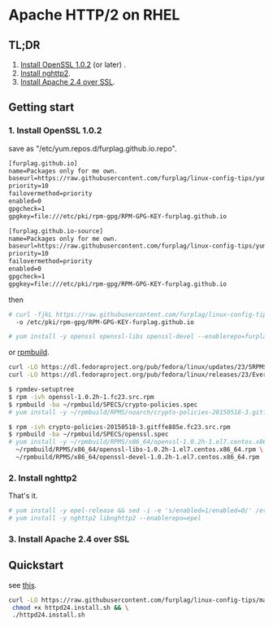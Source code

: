 # Apache HTTP/2 on RHEL



## TL;DR
1. [Install OpenSSL 1.0.2](#1_install_openssl_102) (or later) .
2. [Install nghttp2](#2_install_nghttp2).
3. [Install Apache 2.4 over SSL](#3_install_apache_24_over_ssl).

## Getting start

### 1. Install OpenSSL 1.0.2
save as "/etc/yum.repos.d/furplag.github.io.repo".
```txt
[furplag.github.io]
name=Packages only for me own.
baseurl=https://raw.githubusercontent.com/furplag/linux-config-tips/yum-repo/rhel/$releasever/x86_64
priority=10
failovermethod=priority
enabled=0
gpgcheck=1
gpgkey=file:///etc/pki/rpm-gpg/RPM-GPG-KEY-furplag.github.io

[furplag.github.io-source]
name=Packages only for me own.
baseurl=https://raw.githubusercontent.com/furplag/linux-config-tips/yum-repo/rhel/$releasever/source
priority=10
failovermethod=priority
enabled=0
gpgcheck=1
gpgkey=file:///etc/pki/rpm-gpg/RPM-GPG-KEY-furplag.github.io
```
then
```bash
# curl -fjkL https://raw.githubusercontent.com/furplag/linux-config-tips/yum-repo/RPM-GPG-KEY-furplag.github.io \
  -o /etc/pki/rpm-gpg/RPM-GPG-KEY-furplag.github.io

# yum install -y openssl openssl-libs openssl-devel --enablerepo=furplag.github.io` .
```

or [rpmbuild](../../rpmbuild.md).
```bash
curl -LO https://dl.fedoraproject.org/pub/fedora/linux/updates/23/SRPMS/o/openssl-1.0.2h-1.fc23.src.rpm
curl -LO https://dl.fedoraproject.org/pub/fedora/linux/releases/23/Everything/source/SRPMS/c/crypto-policies-20150518-3.gitffe885e.fc23.src.rpm

$ rpmdev-setuptree
$ rpm -ivh openssl-1.0.2h-1.fc23.src.rpm
$ rpmbuild -ba ~/rpmbuild/SPECS/crypto-policies.spec
# yum install -y ~/rpmbuild/RPMS/noarch/crypto-policies-20150518-3.gitffe885e.el7.centos.noarch.rpm

$ rpm -ivh crypto-policies-20150518-3.gitffe885e.fc23.src.rpm
$ rpmbuild -ba ~/rpmbuild/SPECS/openssl.spec
# yum install -y ~/rpmbuild/RPMS/x86_64/openssl-1.0.2h-1.el7.centos.x86_64.rpm \
  ~/rpmbuild/RPMS/x86_64/openssl-libs-1.0.2h-1.el7.centos.x86_64.rpm \
  ~/rpmbuild/RPMS/x86_64/openssl-devel-1.0.2h-1.el7.centos.x86_64.rpm
```

### 2. Install nghttp2
That's it.
```bash
# yum install -y epel-release && sed -i -e 's/enabled=1/enabled=0/' /etc/yum.repos.d/epel*.repo
# yum install -y nghttp2 libnghttp2 --enablerepo=epel
```

### 3. Install Apache 2.4 over SSL

## Quickstart
see [this](httpd24.install.sh).
```bash
curl -LO https://raw.githubusercontent.com/furplag/linux-config-tips/master/rhel/java/httpd24.install.sh && \
 chmod +x httpd24.install.sh && \
 ./httpd24.install.sh
```
